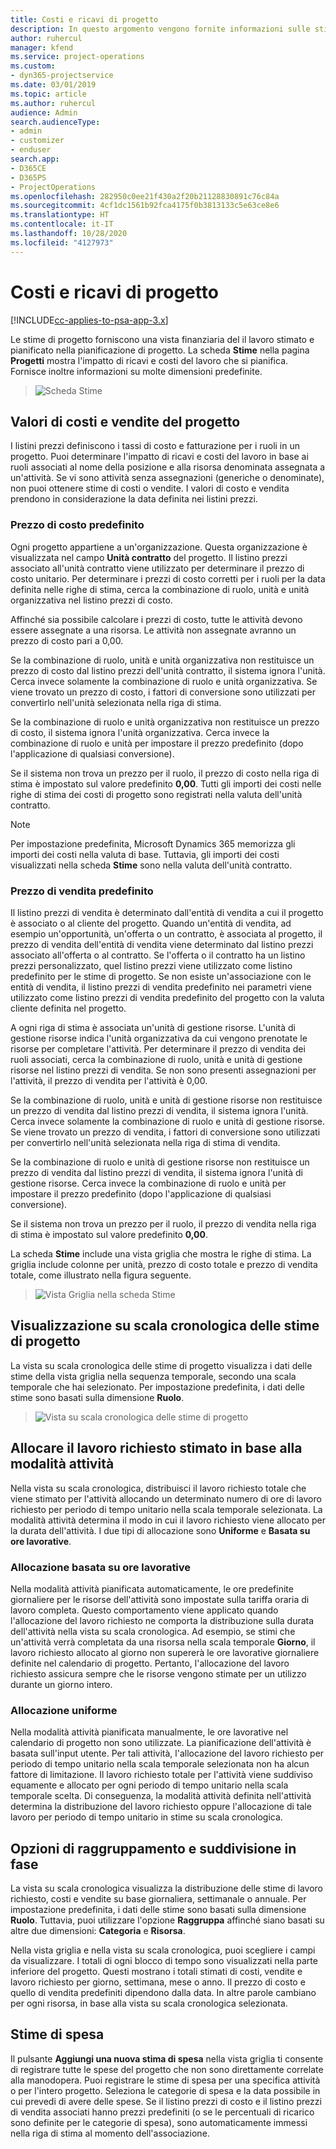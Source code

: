 ```yaml
---
title: Costi e ricavi di progetto
description: In questo argomento vengono fornite informazioni sulle stime di costi e ricavi di progetto.
author: ruhercul
manager: kfend
ms.service: project-operations
ms.custom:
- dyn365-projectservice
ms.date: 03/01/2019
ms.topic: article
ms.author: ruhercul
audience: Admin
search.audienceType:
- admin
- customizer
- enduser
search.app:
- D365CE
- D365PS
- ProjectOperations
ms.openlocfilehash: 282950c0ee21f430a2f20b21128830891c76c84a
ms.sourcegitcommit: 4cf1dc1561b92fca4175f0b3813133c5e63ce8e6
ms.translationtype: HT
ms.contentlocale: it-IT
ms.lasthandoff: 10/28/2020
ms.locfileid: "4127973"
---
```

# <a name="project-costs-and-revenue"></a>Costi e ricavi di progetto

[!INCLUDE[cc-applies-to-psa-app-3.x](../includes/cc-applies-to-psa-app-3x.md)]

Le stime di progetto forniscono una vista finanziaria del il lavoro stimato e pianificato nella pianificazione di progetto. La scheda **Stime** nella pagina **Progetti** mostra l'impatto di ricavi e costi del lavoro che si pianifica. Fornisce inoltre informazioni su molte dimensioni predefinite. 

> ![Scheda Stime](media/project-5.png)

## <a name="cost-and-sales-values-of-the-project"></a>Valori di costi e vendite del progetto

I listini prezzi definiscono i tassi di costo e fatturazione per i ruoli in un progetto. Puoi determinare l'impatto di ricavi e costi del lavoro in base ai ruoli associati al nome della posizione e alla risorsa denominata assegnata a un'attività. Se vi sono attività senza assegnazioni (generiche o denominate), non puoi ottenere stime di costi o vendite. I valori di costo e vendita prendono in considerazione la data definita nei listini prezzi.

### <a name="default-cost-price"></a>Prezzo di costo predefinito  

Ogni progetto appartiene a un'organizzazione. Questa organizzazione è visualizzata nel campo **Unità contratto** del progetto. Il listino prezzi associato all'unità contratto viene utilizzato per determinare il prezzo di costo unitario. Per determinare i prezzi di costo corretti per i ruoli per la data definita nelle righe di stima, cerca la combinazione di ruolo, unità e unità organizzativa nel listino prezzi di costo. 

Affinché sia possibile calcolare i prezzi di costo, tutte le attività devono essere assegnate a una risorsa. Le attività non assegnate avranno un prezzo di costo pari a 0,00.

Se la combinazione di ruolo, unità e unità organizzativa non restituisce un prezzo di costo dal listino prezzi dell'unità contratto, il sistema ignora l'unità. Cerca invece solamente la combinazione di ruolo e unità organizzativa. Se viene trovato un prezzo di costo, i fattori di conversione sono utilizzati per convertirlo nell'unità selezionata nella riga di stima.

Se la combinazione di ruolo e unità organizzativa non restituisce un prezzo di costo, il sistema ignora l'unità organizzativa. Cerca invece la combinazione di ruolo e unità per impostare il prezzo predefinito (dopo l'applicazione di qualsiasi conversione).

Se il sistema non trova un prezzo per il ruolo, il prezzo di costo nella riga di stima è impostato sul valore predefinito **0,00**. Tutti gli importi dei costi nelle righe di stima dei costi di progetto sono registrati nella valuta dell'unità contratto.

> [!NOTE]
> Per impostazione predefinita, Microsoft Dynamics 365 memorizza gli importi dei costi nella valuta di base. Tuttavia, gli importi dei costi visualizzati nella scheda **Stime** sono nella valuta dell'unità contratto.  

### <a name="default-sales-price"></a>Prezzo di vendita predefinito 

Il listino prezzi di vendita è determinato dall'entità di vendita a cui il progetto è associato o al cliente del progetto. Quando un'entità di vendita, ad esempio un'opportunità, un'offerta o un contratto, è associata al progetto, il prezzo di vendita dell'entità di vendita viene determinato dal listino prezzi associato all'offerta o al contratto. Se l'offerta o il contratto ha un listino prezzi personalizzato, quel listino prezzi viene utilizzato come listino predefinito per le stime di progetto. Se non esiste un'associazione con le entità di vendita, il listino prezzi di vendita predefinito nei parametri viene utilizzato come listino prezzi di vendita predefinito del progetto con la valuta cliente definita nel progetto.

A ogni riga di stima è associata un'unità di gestione risorse. L'unità di gestione risorse indica l'unità organizzativa da cui vengono prenotate le risorse per completare l'attività. Per determinare il prezzo di vendita dei ruoli associati, cerca la combinazione di ruolo, unità e unità di gestione risorse nel listino prezzi di vendita. Se non sono presenti assegnazioni per l'attività, il prezzo di vendita per l'attività è 0,00.

Se la combinazione di ruolo, unità e unità di gestione risorse non restituisce un prezzo di vendita dal listino prezzi di vendita, il sistema ignora l'unità. Cerca invece solamente la combinazione di ruolo e unità di gestione risorse. Se viene trovato un prezzo di vendita, i fattori di conversione sono utilizzati per convertirlo nell'unità selezionata nella riga di stima di vendita. 

Se la combinazione di ruolo e unità di gestione risorse non restituisce un prezzo di vendita dal listino prezzi di vendita, il sistema ignora l'unità di gestione risorse. Cerca invece la combinazione di ruolo e unità per impostare il prezzo predefinito (dopo l'applicazione di qualsiasi conversione).

Se il sistema non trova un prezzo per il ruolo, il prezzo di vendita nella riga di stima è impostato sul valore predefinito **0,00**.

La scheda **Stime** include una vista griglia che mostra le righe di stima. La griglia include colonne per unità, prezzo di costo totale e prezzo di vendita totale, come illustrato nella figura seguente. 

> ![Vista Griglia nella scheda Stime](media/project-6.png)

## <a name="time-phased-view-of-project-estimates"></a>Visualizzazione su scala cronologica delle stime di progetto

La vista su scala cronologica delle stime di progetto visualizza i dati delle stime della vista griglia nella sequenza temporale, secondo una scala temporale che hai selezionato. Per impostazione predefinita, i dati delle stime sono basati sulla dimensione **Ruolo**.

> ![Vista su scala cronologica delle stime di progetto](media/project-7.png)

## <a name="allocating-estimated-effort-based-on-the-task-mode"></a>Allocare il lavoro richiesto stimato in base alla modalità attività

Nella vista su scala cronologica, distribuisci il lavoro richiesto totale che viene stimato per l'attività allocando un determinato numero di ore di lavoro richiesto per periodo di tempo unitario nella scala temporale selezionata. La modalità attività determina il modo in cui il lavoro richiesto viene allocato per la durata dell'attività. I due tipi di allocazione sono **Uniforme** e **Basata su ore lavorative**.

### <a name="work-hours-based-allocation"></a>Allocazione basata su ore lavorative
 
Nella modalità attività pianificata automaticamente, le ore predefinite giornaliere per le risorse dell'attività sono impostate sulla tariffa oraria di lavoro completa. Questo comportamento viene applicato quando l'allocazione del lavoro richiesto ne comporta la distribuzione sulla durata dell'attività nella vista su scala cronologica. Ad esempio, se stimi che un'attività verrà completata da una risorsa nella scala temporale **Giorno**, il lavoro richiesto allocato al giorno non supererà le ore lavorative giornaliere definite nel calendario di progetto. Pertanto, l'allocazione del lavoro richiesto assicura sempre che le risorse vengono stimate per un utilizzo durante un giorno intero.

### <a name="even-allocation"></a>Allocazione uniforme

Nella modalità attività pianificata manualmente, le ore lavorative nel calendario di progetto non sono utilizzate. La pianificazione dell'attività è basata sull'input utente. Per tali attività, l'allocazione del lavoro richiesto per periodo di tempo unitario nella scala temporale selezionata non ha alcun fattore di limitazione. Il lavoro richiesto totale per l'attività viene suddiviso equamente e allocato per ogni periodo di tempo unitario nella scala temporale scelta. Di conseguenza, la modalità attività definita nell'attività determina la distribuzione del lavoro richiesto oppure l'allocazione di tale lavoro per periodo di tempo unitario in stime su scala cronologica.

## <a name="grouping-and-time-phasing-options"></a>Opzioni di raggruppamento e suddivisione in fase

La vista su scala cronologica visualizza la distribuzione delle stime di lavoro richiesto, costi e vendite su base giornaliera, settimanale o annuale. Per impostazione predefinita, i dati delle stime sono basati sulla dimensione **Ruolo**. Tuttavia, puoi utilizzare l'opzione **Raggruppa** affinché siano basati su altre due dimensioni: **Categoria** e **Risorsa**.

Nella vista griglia e nella vista su scala cronologica, puoi scegliere i campi da visualizzare. I totali di ogni blocco di tempo sono visualizzati nella parte inferiore del progetto. Questi mostrano i totali stimati di costi, vendite e lavoro richiesto per giorno, settimana, mese o anno. Il prezzo di costo e quello di vendita predefiniti dipendono dalla data. In altre parole cambiano per ogni risorsa, in base alla vista su scala cronologica selezionata.

## <a name="expense-estimates"></a>Stime di spesa

Il pulsante **Aggiungi una nuova stima di spesa** nella vista griglia ti consente di registrare tutte le spese del progetto che non sono direttamente correlate alla manodopera. Puoi registrare le stime di spesa per una specifica attività o per l'intero progetto. Seleziona le categorie di spesa e la data possibile in cui prevedi di avere delle spese. Se il listino prezzi di costo e il listino prezzi di vendita associati hanno prezzi predefiniti (o se le percentuali di ricarico sono definite per le categorie di spesa), sono automaticamente immessi nella riga di stima al momento dell'associazione.
